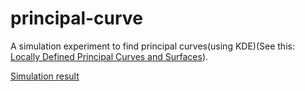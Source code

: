 # principal-curve
A simulation experiment to find principal curves(using KDE)(See this: [Locally Defined Principal Curves and Surfaces](http://www.jmlr.org/papers/volume12/ozertem11a/ozertem11a.pdf)).

[Simulation result](https://delin1997.github.io/principal-curve/Simulation_result.html) 
